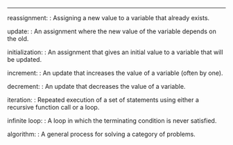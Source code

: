 --------

reassignment:
:   Assigning a new value to a variable that already exists.

update:
:   An assignment where the new value of the variable depends on the old.

initialization:
:   An assignment that gives an initial value to a variable that will be updated.

increment:
:   An update that increases the value of a variable (often by one).

decrement:
:   An update that decreases the value of a variable.

iteration:
:   Repeated execution of a set of statements using either a recursive function call or a loop.

infinite loop:
:   A loop in which the terminating condition is never satisfied.

algorithm:
:   A general process for solving a category of problems.

